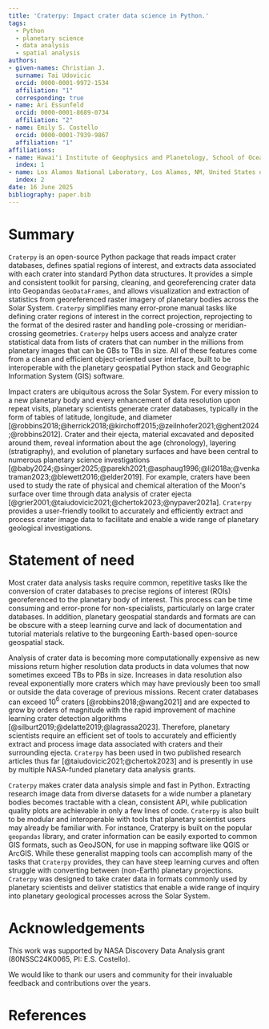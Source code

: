 ```yaml
---
title: 'Craterpy: Impact crater data science in Python.'
tags:
  - Python
  - planetary science
  - data analysis
  - spatial analysis
authors:
- given-names: Christian J.
  surname: Tai Udovicic
  orcid: 0000-0001-9972-1534
  affiliation: "1"
  corresponding: true
- name: Ari Essunfeld 
  orcid: 0000-0001-8689-0734
  affiliation: "2"
- name: Emily S. Costello
  orcid: 0000-0001-7939-9867
  affiliation: "1"
affiliations:
- name: Hawaiʻi Institute of Geophysics and Planetology, School of Ocean and Earth Science and Technology, University of Hawaiʻi at Manoa, Honolulu, HI, United States of America
  index: 1
- name: Los Alamos National Laboratory, Los Alamos, NM, United States of America
  index: 2
date: 16 June 2025
bibliography: paper.bib
---
```


# Summary

`Craterpy` is an open-source Python package that reads impact crater databases, defines spatial regions of interest, and extracts data associated with each crater into standard Python data structures. It provides a simple and consistent toolkit for parsing, cleaning, and georeferencing crater data into Geopandas `GeoDataFrames`, and allows visualization and extraction of statistics from georeferenced raster imagery of planetary bodies across the Solar System. `Craterpy` simplifies many error-prone manual tasks like defining crater regions of interest in the correct projection, reprojecting to the format of the desired raster and handling pole-crossing or meridian-crossing geometries. `Craterpy` helps users access and analyze crater statistical data from lists of craters that can number in the millions from planetary images that can be GBs to TBs in size.  All of these features come from a clean and efficient object-oriented user interface, built to be interoperable with the planetary geospatial Python stack and Geographic Information System (GIS) software. 

Impact craters are ubiquitous across the Solar System. For every mission to a new planetary body and every enhancement of data resolution upon repeat visits, planetary scientists generate crater databases, typically in the form of tables of latitude, longitude, and diameter [@robbins2018;@herrick2018;@kirchoff2015;@zeilnhofer2021;@ghent2024;@robbins2012]. Crater and their ejecta, material excavated and deposited around them, reveal information about the age (chronology), layering (stratigraphy), and evolution of planetary surfaces and have been central to numerous planetary science investigations [@baby2024;@singer2025;@parekh2021;@asphaug1996;@li2018a;@venkatraman2023;@blewett2016;@elder2019]. For example, craters have been used to study the rate of physical and chemical alteration of the Moon's surface over time through data analysis of crater ejecta [@grier2001;@taiudovicic2021;@chertok2023;@nypaver2021a]. `Craterpy` provides a user-friendly toolkit to accurately and efficiently extract and process crater image data to facilitate and enable a wide range of planetary geological investigations. 


# Statement of need

Most crater data analysis tasks require common, repetitive tasks like the conversion of crater databases to precise regions of interest (ROIs) georeferenced to the planetary body of interest. This process can be time consuming and error-prone for non-specialists, particularly on large crater databases. In addition, planetary geospatial standards and formats are can be obscure with a steep learning curve and lack of documentation and tutorial materials relative to the burgeoning Earth-based open-source geospatial stack. 

 Analysis of crater data is becoming more computationally expensive as new missions return higher resolution data products in data volumes that now sometimes exceed TBs to PBs in size. Increases in data resolution also reveal exponentially more craters which may have previously been too small or outside the data coverage of previous missions. Recent crater databases can exceed 10$^6$ craters [@robbins2018;@wang2021] and are expected to grow by orders of magnitude with the rapid improvement of machine learning crater detection algorithms [@silburt2019;@delatte2019;@lagrassa2023]. Therefore, planetary scientists require an efficient set of tools to accurately and efficiently extract and process image data associated with craters and their surrounding ejecta. `Craterpy` has been used in two published research articles thus far [@taiudovicic2021;@chertok2023] and is presently in use by multiple NASA-funded planetary data analysis grants.


`Craterpy` makes crater data analysis simple and fast in Python. Extracting research image data from diverse datasets for a wide number a planetary bodies becomes tractable with a clean, consistent API, while publication quality plots are achievable in only a few lines of code. `Craterpy` is also built to be modular and interoperable with tools that planetary scientist users may already be familiar with. For instance, Craterpy is built on the popular `geopandas` library, and crater information can be easily exported to common GIS formats, such as GeoJSON, for use in mapping software like QGIS or ArcGIS. While these generalist mapping tools can accomplish many of the tasks that `Craterpy` provides, they can have steep learning curves and often struggle with converting between (non-Earth) planetary projections. `Craterpy` was designed to take crater data in formats commonly used by planetary scientists and deliver statistics that enable a wide range of inquiry into planetary geological processes across the Solar System. 

# Acknowledgements

This work was supported by NASA Discovery Data Analysis grant (80NSSC24K0065, PI: E.S. Costello).

We would like to thank our users and community for their invaluable feedback and contributions over the years.

# References